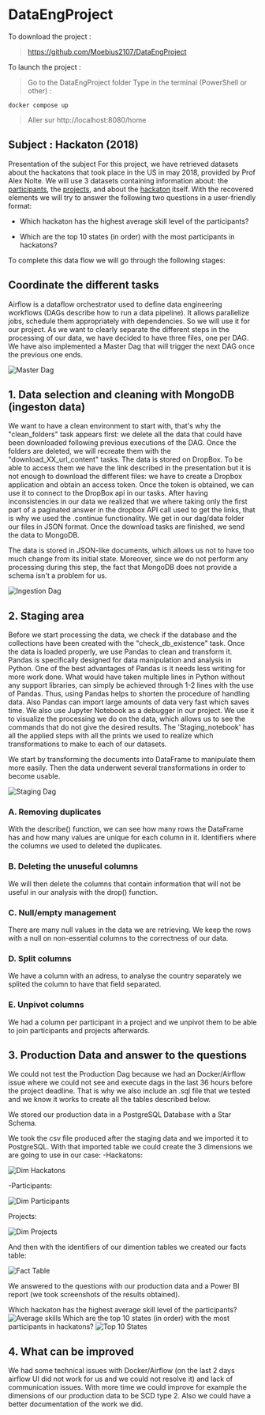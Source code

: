 # DataEngProject
To download the project :
> https://github.com/Moebius2107/DataEngProject

To launch the project :
> Go to the DataEngProject folder
> Type in the terminal (PowerShell or other) :
```
docker compose up
```
> Aller sur http://localhost:8080/home

## Subject : Hackaton (2018)

Presentation of the subject
For this project, we have retrieved datasets about the hackatons that took place in the US in may 2018, provided by Prof Alex Nolte. We will use 3 datasets containing information about: the [participants](https://www.dropbox.com/sh/4i4tp6y0kl2lk24/AACnkkHEropuFClu7XgbhPuja/participants?dl=0&subfolder_nav_tracking=1), the [projects](https://www.dropbox.com/sh/4i4tp6y0kl2lk24/AABMXKB4WetwcT_f1YoNtpbDa/projects?dl=0&subfolder_nav_tracking=1), and about the [hackaton](https://www.dropbox.com/sh/4i4tp6y0kl2lk24/AACsy_Ll8IgUjXujQSVR4KUIa/hackathons?dl=0&subfolder_nav_tracking=1) itself. With the recovered elements we will try to answer the following two questions in a user-friendly format:

  - Which hackaton has the highest average skill level of the participants?
               
  - Which are the top 10 states (in order) with the most participants in hackatons? 

To complete this data flow we will go through the following stages:

## Coordinate the different tasks

Airflow is a dataflow orchestrator used to define data engineering workflows (DAGs describe how to run a data pipeline). It allows parallelize jobs, schedule them appropriately with dependencies. So we will use it for our project. As we want to clearly separate the different steps in the processing of our data, we have decided to have three files, one per DAG. We have also implemented a Master Dag that will trigger the next DAG once the previous one ends.

![Master Dag](/img/master_dag.PNG)

## 1. Data selection and cleaning with MongoDB (ingeston data)
We want to have a clean environment to start with, that's why the "clean_folders" task appears first: we delete all the data that could have been downloaded following previous executions of the DAG. 
Once the folders are deleted, we will recreate them with the "download_XX_url_content" tasks. The data is stored on DropBox. To be able to access them we have the link described in the presentation but it is not enough to download the different files: we have to create a Dropbox application and obtain an access token. Once the token is obtained, we can use it to connect to the DropBox api in our tasks. 
After having inconsistencies in our data we realized that we where taking only the first part of a paginated answer in the dropbox API call used to get the links, that is why we used the .continue functionality.
We get in our dag/data folder our files in JSON format. Once the download tasks are finished, we send the data to MongoDB.

The data is stored in JSON-like documents, which allows us not to have too much change from its initial state. Moreover, since we do not perform any processing during this step, the fact that MongoDB does not provide a schema isn't a problem for us.

![Ingestion Dag](/img/ingestion_dag.PNG)

## 2. Staging area

Before we start processing the data, we check if the database and the collections have been created with the "check_db_existence" task.
Once the data is loaded properly, we use Pandas to clean and transform it. Pandas is specifically designed for data manipulation and analysis in Python. One of the best advantages of Pandas is it needs less writing for more work done. What would have taken multiple lines in Python without any support libraries, can simply be achieved through 1-2 lines with the use of Pandas. Thus, using Pandas helps to shorten the procedure of handling data. Also Pandas can import large amounts of data very fast which saves time.
We also use Jupyter Notebook as a debugger in our project. We use it to visualize the processing we do on the data, which allows us to see the commands that do not give the desired results. The 'Staging_notebook' has all the applied steps with all the prints we used to realize which transformations to make to each of our datasets.

We start by transforming the documents into DataFrame to manipulate them more easily. Then the data underwent several transformations in order to become usable.

![Staging Dag](/img/staging_dag.PNG)

### A. Removing duplicates
With the describe() function, we can see how many rows the DataFrame has and how many values are unique for each column in it. Identifiers where the columns we used to deleted the duplicates.
### B. Deleting the unuseful columns
We will then delete the columns that contain information that will not be useful in our analysis with the drop() function.
### C. Null/empty management
There are many null values in the data we are retrieving. We keep the rows with a null on non-essential columns to the correctness of our data.
### D. Split columns
We have a column with an adress, to analyse the country separately we splited the column to have that field separated.
### E. Unpivot columns
We had a column per participant in a project and we unpivot them to be able to join participants and projects afterwards.

## 3. Production Data and answer to the questions
We could not test the Production Dag because we had an Docker/Airflow issue where we could not see and execute dags in the last 36 hours before the project deadline.
That is why we also include an .sql file that we tested and we know it works to create all the tables described below.

We stored our production data in a PostgreSQL Database with a Star Schema.

We took the csv file produced after the staging data and we imported it to PostgreSQL. With that imported table we could create the 3 dimensions we are going to use in our case:
-Hackatons:

![Dim Hackatons](/img/dim_hackatons.png)

-Participants:

![Dim Participants](/img/dim_participants.PNG)

Projects:

![Dim Projects](/img/dim_projects.png)

And then with the identifiers of our dimention tables we created our facts table:

![Fact Table](/img/facts.png)


We answered to the questions with our production data and a Power BI report (we took screenshots of the results obtained).

Which hackaton has the highest average skill level of the participants?
![Average skills](/img/skill_average.png)
Which are the top 10 states (in order) with the most participants in hackatons?
![Top 10 States](/img/top_10_states.png)


## 4. What can be improved

We had some technical issues with Docker/Airflow (on the last 2 days airflow UI did not work for us and we could not resolve it) and lack of communication issues. 
With more time we could improve for example the dimensions of our production data to be SCD type 2.
Also we could have a better documentation of the work we did. 
